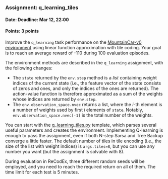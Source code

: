 ### Assignment: q_learning_tiles
#### Date: Deadline: Mar 12, 22:00
#### Points: 3 points

Improve the `q_learning` task performance on the
[MountainCar-v0 environment](https://gymnasium.farama.org/environments/classic_control/mountain_car/)
using linear function approximation with tile coding.
Your goal is to reach an average reward of -110 during 100 evaluation episodes.

The environment methods are described in the `q_learning` assignment, with
the following changes:
- The `state` returned by the `env.step` method is a _list_ containing weight
  indices of the current state (i.e., the feature vector of the state consists
  of zeros and ones, and only the indices of the ones are returned). The
  action-value function is therefore approximated as a sum of the weights whose
  indices are returned by `env.step`.
- The `env.observation_space.nvec` returns a list, where the $i$-th element
  is a number of weights used by first $i$ elements of `state`. Notably,
  `env.observation_space.nvec[-1]` is the total number of the weights.

You can start with the [q_learning_tiles.py](https://github.com/ufal/npfl139/tree/master/labs/03/q_learning_tiles.py)
template, which parses several useful parameters and creates the environment.
Implementing Q-learning is enough to pass the assignment, even if both N-step
Sarsa and Tree Backup converge a little faster. The default number of tiles in
tile encoding (i.e., the size of the list with weight indices) is
`args.tiles=8`, but you can use any number you want (but the assignment is
solvable with 8).

During evaluation in ReCodEx, three different random seeds will be employed, and
you need to reach the required return on all of them. The time limit for each
test is 5 minutes.
